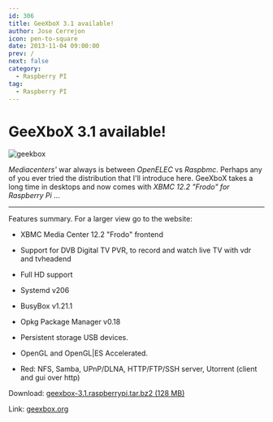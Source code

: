 ```yaml
---
id: 306
title: GeeXboX 3.1 available!
author: Jose Cerrejon
icon: pen-to-square
date: 2013-11-04 09:00:00
prev: /
next: false
category:
  - Raspberry PI
tag:
  - Raspberry PI
---
```


# GeeXboX 3.1 available!

![geekbox](/images/geekbox.png)

*Mediacenters'* war always is between *OpenELEC* vs *Raspbmc*. Perhaps any of you ever tried the distribution that I'll introduce here. GeeXboX takes a long time in desktops and now comes with *XBMC 12.2 "Frodo" for Raspberry Pi* ...

- - -
Features summary. For a larger view go to the website:

* XBMC Media Center 12.2 "Frodo" frontend

* Support for DVB Digital TV PVR, to record and watch live TV with vdr and tvheadend

* Full HD support

* Systemd v206

* BusyBox v1.21.1

* Opkg Package Manager v0.18

* Persistent storage USB devices.

* OpenGL and OpenGL|ES Accelerated.

* Red: NFS, Samba, UPnP/DLNA, HTTP/FTP/SSH server, Utorrent (client and gui over http)

Download: [geexbox-3.1.raspberrypi.tar.bz2 (128 MB)](http://www.geexbox.org/wp-content/plugins/download-monitor/download.php?id=geexbox-3.1.raspberrypi.tar.bz2)

Link: [geexbox.org](http://www.geexbox.org/2013/11/01/geexbox-3-1/)